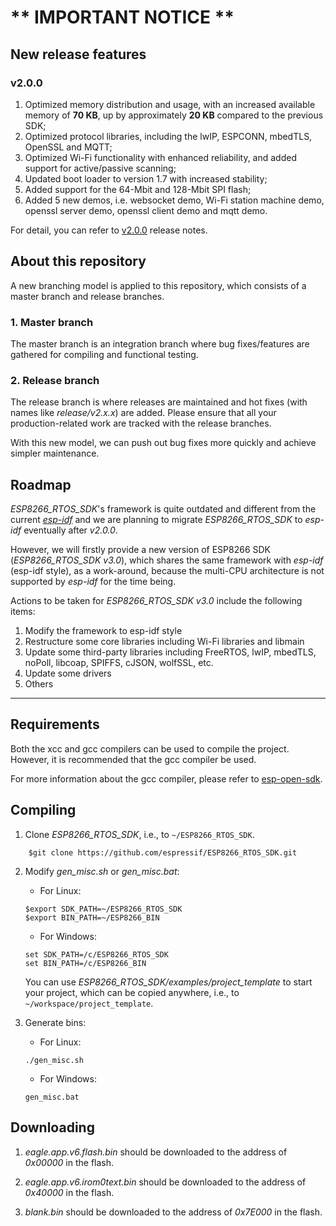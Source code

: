 # ** IMPORTANT NOTICE **
## New release features
### v2.0.0
1. Optimized memory distribution and usage, with an increased available memory of **70 KB**, up by approximately **20 KB** compared to the previous SDK;
2. Optimized protocol libraries, including the lwIP, ESPCONN, mbedTLS, OpenSSL and MQTT;
3. Optimized Wi-Fi functionality with enhanced reliability, and added support for active/passive scanning;
4. Updated boot loader to version 1.7 with increased stability;
5. Added support for the 64-Mbit and 128-Mbit SPI flash;
6. Added 5 new demos, i.e. websocket demo, Wi-Fi station machine demo, openssl server demo, openssl client demo and mqtt demo.

For detail, you can refer to [v2.0.0](https://github.com/espressif/ESP8266_RTOS_SDK/releases/tag/v2.0.0) release notes.

## About this repository
A new branching model is applied to this repository, which consists of a master branch and release branches.

### 1. Master branch
The master branch is an integration branch where bug fixes/features are gathered for compiling and functional testing.

### 2. Release branch
The release branch is where releases are maintained and hot fixes (with names like *release/v2.x.x*) are added.
Please ensure that all your production-related work are tracked with the release branches.

With this new model, we can push out bug fixes more quickly and achieve simpler maintenance.

## Roadmap
*ESP8266_RTOS_SDK*'s framework is quite outdated and different from the current *[esp-idf](https://github.com/espressif/esp-idf)* and we are planning to migrate *ESP8266_RTOS_SDK* to *esp-idf* eventually after *v2.0.0*.

However, we will firstly provide a new version of ESP8266 SDK (*ESP8266_RTOS_SDK v3.0*), which shares the same framework with *esp-idf* (esp-idf style), as a work-around, because the multi-CPU architecture is not supported by *esp-idf* for the time being.

Actions to be taken for *ESP8266_RTOS_SDK v3.0* include the following items:

1. Modify the framework to esp-idf style
2. Restructure some core libraries including Wi-Fi libraries and libmain
3. Update some third-party libraries including FreeRTOS, lwIP, mbedTLS, noPoll, libcoap, SPIFFS, cJSON, wolfSSL, etc.
4. Update some drivers
5. Others

---

## Requirements

Both the xcc and gcc compilers can be used to compile the project. However, it is recommended that the gcc compiler be used.

For more information about the gcc compiler, please refer to [esp-open-sdk](https://github.com/pfalcon/esp-open-sdk).

## Compiling

1. Clone *ESP8266_RTOS_SDK*, i.e., to `~/ESP8266_RTOS_SDK`.

```
    $git clone https://github.com/espressif/ESP8266_RTOS_SDK.git
```

2. Modify *gen_misc.sh* or *gen_misc.bat*:

    * For Linux:
    ```
    $export SDK_PATH=~/ESP8266_RTOS_SDK
    $export BIN_PATH=~/ESP8266_BIN
    ```
    * For Windows:
    ```
    set SDK_PATH=/c/ESP8266_RTOS_SDK
    set BIN_PATH=/c/ESP8266_BIN
    ```

    You can use *ESP8266_RTOS_SDK/examples/project_template* to start your project, which can be copied anywhere, i.e., to `~/workspace/project_template`.

3. Generate bins:
    * For Linux:

    ```
    ./gen_misc.sh
    ```
    * For Windows:

    ```
    gen_misc.bat
    ```

## Downloading

1. *eagle.app.v6.flash.bin* should be downloaded to the address of *0x00000* in the flash.

2. *eagle.app.v6.irom0text.bin* should be downloaded to the address of *0x40000* in the flash.

3. *blank.bin* should be downloaded to the address of *0x7E000* in the flash.